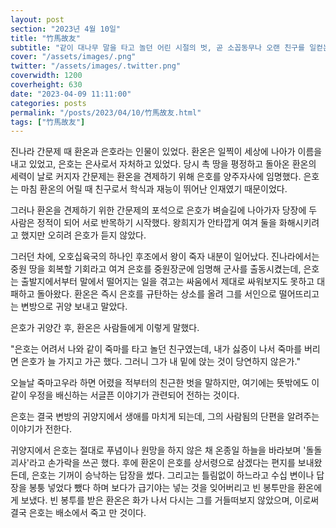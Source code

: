 ```yaml
---
layout: post
section: "2023년 4월 10일"
title: "竹馬故友"
subtitle: "같이 대나무 말을 타고 놀던 어린 시절의 벗, 곧 소꼽동무나 오랜 친구를 일컫는 말이다."
cover: "/assets/images/.png"
twitter: "/assets/images/.twitter.png"
coverwidth: 1200
coverheight: 630
date: "2023-04-09 11:11:00"
categories: posts
permalink: "/posts/2023/04/10/竹馬故友.html"
tags: ["竹馬故友"]
---
```


진나라 간문제 때 환온과 은호라는 인물이 있었다. 환온은 일찍이 세상에 나아가 이름을 내고 있었고, 은호는 은사로서 자처하고 있었다. 당시 촉 땅을 평정하고 돌아온 환온의 세력이 날로 커지자 간문제는 환온을 견제하기 위해 은호를 양주자사에 임명했다. 은호는 마침 환온의 어릴 때 친구로서 학식과 재능이 뛰어난 인재였기 때문이었다.

그러나 환온을 견제하기 위한 간문제의 포석으로 은호가 벼슬길에 나아가자 당장에 두 사람은 정적이 되어 서로 반목하기 시작했다. 왕희지가 안타깝게 여겨 둘을 화해시키려고 했지만 오히려 은호가 듣지 않았다.

그러던 차에, 오호십육국의 하나인 후조에서 왕이 죽자 내분이 일어났다. 진나라에서는 중원 땅을 회복할 기회라고 여겨 은호를 중원장군에 임명해 군사를 출동시켰는데, 은호는 출발지에서부터 말에서 떨어지는 일을 겪고는 싸움에서 제대로 싸워보지도 못하고 대패하고 돌아왔다. 환온은 즉시 은호를 규탄하는 상소를 올려 그를 서인으로 떨어뜨리고는 변방으로 귀양 보내고 말았다.

은호가 귀양간 후, 환온은 사람들에게 이렇게 말했다.

"은호는 어려서 나와 같이 죽마를 타고 놀던 친구였는데, 내가 싫증이 나서 죽마를 버리면 은호가 늘 가지고 가곤 했다. 그러니 그가 내 밑에 앉는 것이 당연하지 않은가."

오늘날 죽마고우라 하면 어렸을 적부터의 친근한 벗을 말하지만, 여기에는 뜻밖에도 이같이 우정을 배신하는 서글픈 이야기가 관련되어 전하는 것이다.

은호는 결국 변방의 귀양지에서 생애를 마치게 되는데, 그의 사람됨의 단편을 알려주는 이야기가 전한다.

귀양지에서 은호는 절대로 푸념이나 원망을 하지 않은 채 온종일 하늘을 바라보며 '돌돌괴사'라고 손가락을 쓰곤 했다. 후에 환온이 은호를 상서령으로 삼겠다는 편지를 보내왔든데, 은호는 기꺼이 승낙하는 답장을 썼다. 그리고는 틀림없이 하느라고 수십 변이나 답장을 봉퉁 넣었다 뺐다 하며 보다가 급기야는 넣는 것을 잊어버리고 빈 봉투만을 환온에게 보냈다. 빈 봉투를 받은 환온은 화가 나서 다시는 그를 거들떠보지 않았으며, 이로써 결국 은호는 배소에서 죽고 만 것이다.
